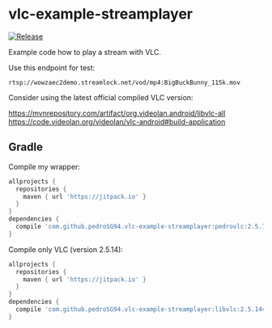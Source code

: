 # vlc-example-streamplayer

[![Release](https://jitpack.io/v/pedroSG94/vlc-example-streamplayer.svg)](https://jitpack.io/#pedroSG94/vlc-example-streamplayer)

Example code how to play a stream with VLC.

Use this endpoint for test:

```
rtsp://wowzaec2demo.streamlock.net/vod/mp4:BigBuckBunny_115k.mov
```


Consider using the latest official compiled VLC version:

https://mvnrepository.com/artifact/org.videolan.android/libvlc-all
https://code.videolan.org/videolan/vlc-android#build-application


## Gradle
Compile my wrapper:

```gradle
allprojects {
  repositories {
    maven { url 'https://jitpack.io' }
  }
}
dependencies {
  compile 'com.github.pedroSG94.vlc-example-streamplayer:pedrovlc:2.5.14v3'
}
```

Compile only VLC (version 2.5.14):

```gradle
allprojects {
  repositories {
    maven { url 'https://jitpack.io' }
  }
}
dependencies {
  compile 'com.github.pedroSG94.vlc-example-streamplayer:libvlc:2.5.14v3'
}
```
